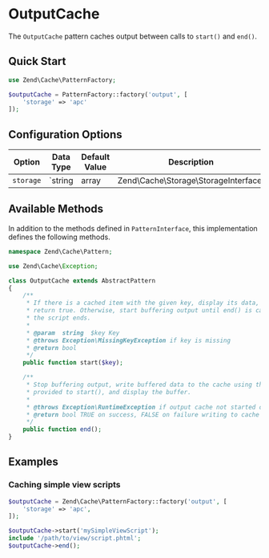 # OutputCache

The `OutputCache` pattern caches output between calls to `start()` and `end()`.

## Quick Start

```php
use Zend\Cache\PatternFactory;

$outputCache = PatternFactory::factory('output', [
    'storage' => 'apc'
]);
```
## Configuration Options

Option | Data Type | Default Value | Description
------ | --------- | ------------- | -----------
`storage` | `string | array | Zend\Cache\Storage\StorageInterface` | none | Adapter used for reading and writing cached data.

## Available Methods

In addition to the methods defined in `PatternInterface`, this implementation
defines the following methods.

```php
namespace Zend\Cache\Pattern;

use Zend\Cache\Exception;

class OutputCache extends AbstractPattern
{
    /**
     * If there is a cached item with the given key, display its data, and
     * return true. Otherwise, start buffering output until end() is called, or
     * the script ends.
     *
     * @param  string  $key Key
     * @throws Exception\MissingKeyException if key is missing
     * @return bool
     */
    public function start($key);

    /**
     * Stop buffering output, write buffered data to the cache using the key
     * provided to start(), and display the buffer.
     *
     * @throws Exception\RuntimeException if output cache not started or buffering not active
     * @return bool TRUE on success, FALSE on failure writing to cache
     */
    public function end();
}
```

## Examples

### Caching simple view scripts

```php
$outputCache = Zend\Cache\PatternFactory::factory('output', [
    'storage' => 'apc',
]);

$outputCache->start('mySimpleViewScript');
include '/path/to/view/script.phtml';
$outputCache->end();
```
